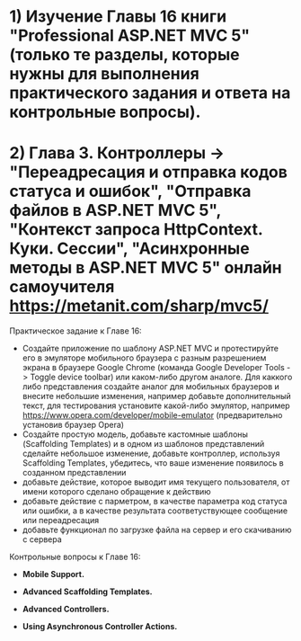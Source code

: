 # 1) Изучение Главы 16 книги "Professional ASP.NET MVC 5" (только те разделы, которые нужны для выполнения практического задания и ответа на контрольные вопросы).
# 2) Глава 3. Контроллеры -> "Переадресация и отправка кодов статуса и ошибок", "Отправка файлов в ASP.NET MVC 5", "Контекст запроса HttpContext. Куки. Сессии", "Асинхронные методы в ASP.NET MVC 5" онлайн самоучителя    https://metanit.com/sharp/mvc5/

Практическое задание к Главе 16:
- Создайте приложение по шаблону ASP.NET MVC и протестируйте его в эмуляторе мобильного браузера с разным разрешением экрана в браузере Google Chrome (команда Google Developer Tools -> Toggle device toolbar) или каком-либо другом аналоге. Для каккого либо представления создайте аналог для мобильных браузеров и внесите небольшие изменения, например добавьте дополнительный текст, для тестирования установите какой-либо эмулятор, например https://www.opera.com/developer/mobile-emulator (предварительно установив браузер Opera)
- Создайте простую модель, добавьте кастомные шаблоны (Scaffolding Templates) и в одном из шаблонов представлений сделайте небольшое изменение, добавьте контроллер, используя Scaffolding Templates, убедитесь, что ваше изменение появилось в созданном представлении
- добавьте действие, которое выводит имя текущего пользователя, от имени которого сделано обращение к действию
- добавьте действие с парметром, в качестве параметра код статуса или ошибки, а в качестве результата соответуствующее сообщение или переадресация
- добавьте функционал по загрузке файла на сервер и его скачиванию с сервера

Контрольные вопросы к Главе 16:
- **Mobile Support.**
> 
- **Advanced Scaffolding Templates.**
> 
- **Advanced Controllers.**
> 
- **Using Asynchronous Controller Actions.**
> 
